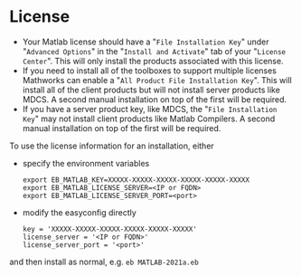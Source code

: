 # License

* Your Matlab license should have a "`File Installation Key`" under "`Advanced Options`" in the "`Install and Activate`" tab of your "`License Center`".
  This will only install the products associated with this license.
* If you need to install all of the toolboxes to support multiple licenses Mathworks can enable a "`All Product File Installation Key`".
  This will install all of the client products but will not install server products like MDCS.
  A second manual installation on top of the first will be required.
* If you have a server product key, like MDCS, the "`File Installation Key`" may not install client products like Matlab Compilers.
  A second manual installation on top of the first will be required.

To use the license information for an installation, either
* specify the environment variables
  ```
  export EB_MATLAB_KEY=XXXXX-XXXXX-XXXXX-XXXXX-XXXXX-XXXXX
  export EB_MATLAB_LICENSE_SERVER=<IP or FQDN>
  export EB_MATLAB_LICENSE_SERVER_PORT=<port>
  ```
* modify the easyconfig directly
  ```
  key = 'XXXXX-XXXXX-XXXXX-XXXXX-XXXXX-XXXXX'
  license_server = '<IP or FQDN>'
  license_server_port = '<port>'
  ```
and then install as normal, e.g. `eb MATLAB-2021a.eb`

